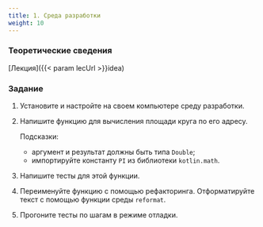 ```yaml
---
title: 1. Среда разработки
weight: 10
---
```


### Теоретические сведения

[Лекция]({{< param lecUrl >}}idea)

### Задание

1. Установите и настройте на своем компьютере среду разработки.
1. Напишите функцию для вычисления площади круга по его адресу.

   Подсказки:

   - аргумент и результат должны быть типа ```Double```;
   - импортируйте константу ```PI``` из библиотеки ```kotlin.math```.

2. Напишите тесты для этой функции.
3. Переименуйте функцию с помощью рефакторинга. Отформатируйте текст с помощью функции среды ```reformat```.
4. Прогоните тесты по шагам в режиме отладки.
